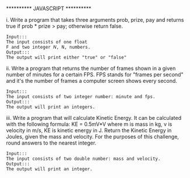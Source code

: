 ********** JAVASCRIPT **********


i. Write a program that takes three arguments prob, prize, pay and returns true if prob * prize > pay; otherwise return false.


    Input:::
    The input consists of one float 
    F and two integer 𝑁, N, numbers.
    Output:::
    The output will print either "true" or "false"

ii. Write a program that returns the number of frames shown in a given number of minutes for a certain FPS. FPS stands for "frames per second" and it's the number of frames a computer screen shows every second.


    Input:::
    The input consists of two integer number: minute and fps.
    Output:::
    The output will print an integers.





iii. Write a program that will calculate Kinetic Energy. It can be calculated with the following formula: KE = 0.5mV*V where m is mass in kg, v is velocity in m/s, KE is kinetic energy in J. Return the Kinetic Energy in Joules, given the mass and velocity. For the purposes of this challenge, round answers to the nearest integer.


    Input:::
    The input consists of two double number: mass and velocity.
    Output:::
    The output will print an integer.
